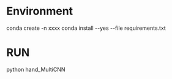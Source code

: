 # Environment
conda create -n xxxx
conda install --yes --file requirements.txt

# RUN
python hand_MultiCNN
